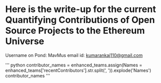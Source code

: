 # Here is the write-up for the current Quantifying Contributions of Open Source Projects to the Ethereum Universe
Username on Pond: MavMus
email id: kumarankaj110@gmail.com

'''
python
contributor_names = enhanced_teams.assign(Names = enhanced_teams['recentContributors'].str.split(', ')).explode('Names')
contributor_names
'''
